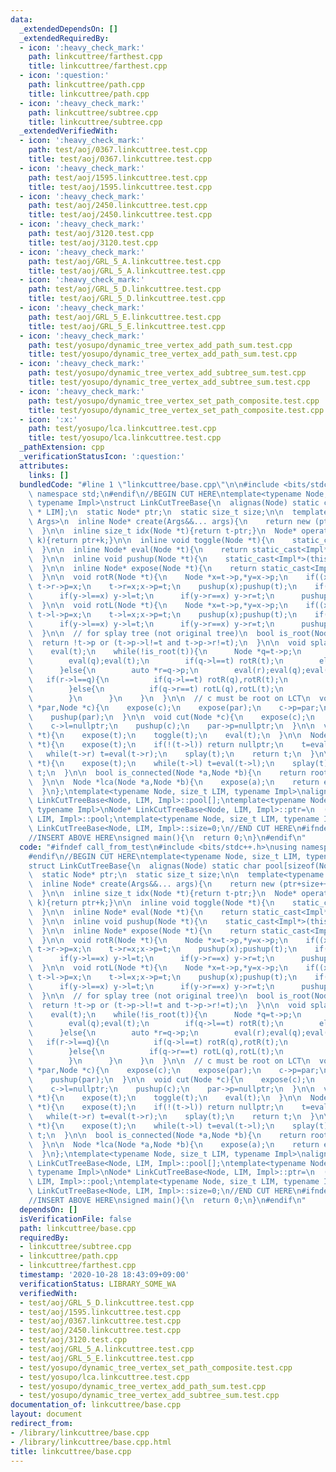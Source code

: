 ```yaml
---
data:
  _extendedDependsOn: []
  _extendedRequiredBy:
  - icon: ':heavy_check_mark:'
    path: linkcuttree/farthest.cpp
    title: linkcuttree/farthest.cpp
  - icon: ':question:'
    path: linkcuttree/path.cpp
    title: linkcuttree/path.cpp
  - icon: ':heavy_check_mark:'
    path: linkcuttree/subtree.cpp
    title: linkcuttree/subtree.cpp
  _extendedVerifiedWith:
  - icon: ':heavy_check_mark:'
    path: test/aoj/0367.linkcuttree.test.cpp
    title: test/aoj/0367.linkcuttree.test.cpp
  - icon: ':heavy_check_mark:'
    path: test/aoj/1595.linkcuttree.test.cpp
    title: test/aoj/1595.linkcuttree.test.cpp
  - icon: ':heavy_check_mark:'
    path: test/aoj/2450.linkcuttree.test.cpp
    title: test/aoj/2450.linkcuttree.test.cpp
  - icon: ':heavy_check_mark:'
    path: test/aoj/3120.test.cpp
    title: test/aoj/3120.test.cpp
  - icon: ':heavy_check_mark:'
    path: test/aoj/GRL_5_A.linkcuttree.test.cpp
    title: test/aoj/GRL_5_A.linkcuttree.test.cpp
  - icon: ':heavy_check_mark:'
    path: test/aoj/GRL_5_D.linkcuttree.test.cpp
    title: test/aoj/GRL_5_D.linkcuttree.test.cpp
  - icon: ':heavy_check_mark:'
    path: test/aoj/GRL_5_E.linkcuttree.test.cpp
    title: test/aoj/GRL_5_E.linkcuttree.test.cpp
  - icon: ':heavy_check_mark:'
    path: test/yosupo/dynamic_tree_vertex_add_path_sum.test.cpp
    title: test/yosupo/dynamic_tree_vertex_add_path_sum.test.cpp
  - icon: ':heavy_check_mark:'
    path: test/yosupo/dynamic_tree_vertex_add_subtree_sum.test.cpp
    title: test/yosupo/dynamic_tree_vertex_add_subtree_sum.test.cpp
  - icon: ':heavy_check_mark:'
    path: test/yosupo/dynamic_tree_vertex_set_path_composite.test.cpp
    title: test/yosupo/dynamic_tree_vertex_set_path_composite.test.cpp
  - icon: ':x:'
    path: test/yosupo/lca.linkcuttree.test.cpp
    title: test/yosupo/lca.linkcuttree.test.cpp
  _pathExtension: cpp
  _verificationStatusIcon: ':question:'
  attributes:
    links: []
  bundledCode: "#line 1 \"linkcuttree/base.cpp\"\n\n#include <bits/stdc++.h>\nusing\
    \ namespace std;\n#endif\n//BEGIN CUT HERE\ntemplate<typename Node, size_t LIM,\
    \ typename Impl>\nstruct LinkCutTreeBase{\n  alignas(Node) static char pool[sizeof(Node)\
    \ * LIM];\n  static Node* ptr;\n  static size_t size;\n\n  template<typename...\
    \ Args>\n  inline Node* create(Args&&... args){\n    return new (ptr+size++) Node(std::forward<Args>(args)...);\n\
    \  }\n\n  inline size_t idx(Node *t){return t-ptr;}\n  Node* operator[](size_t\
    \ k){return ptr+k;}\n\n  inline void toggle(Node *t){\n    static_cast<Impl*>(this)->toggle(t);\n\
    \  }\n\n  inline Node* eval(Node *t){\n    return static_cast<Impl*>(this)->eval(t);\n\
    \  }\n\n  inline void pushup(Node *t){\n    static_cast<Impl*>(this)->pushup(t);\n\
    \  }\n\n  inline Node* expose(Node *t){\n    return static_cast<Impl*>(this)->expose(t);\n\
    \  }\n\n  void rotR(Node *t){\n    Node *x=t->p,*y=x->p;\n    if((x->l=t->r))\
    \ t->r->p=x;\n    t->r=x;x->p=t;\n    pushup(x);pushup(t);\n    if((t->p=y)){\n\
    \      if(y->l==x) y->l=t;\n      if(y->r==x) y->r=t;\n      pushup(y);\n    }\n\
    \  }\n\n  void rotL(Node *t){\n    Node *x=t->p,*y=x->p;\n    if((x->r=t->l))\
    \ t->l->p=x;\n    t->l=x;x->p=t;\n    pushup(x);pushup(t);\n    if((t->p=y)){\n\
    \      if(y->l==x) y->l=t;\n      if(y->r==x) y->r=t;\n      pushup(y);\n    }\n\
    \  }\n\n  // for splay tree (not original tree)\n  bool is_root(Node *t){\n  \
    \  return !t->p or (t->p->l!=t and t->p->r!=t);\n  }\n\n  void splay(Node *t){\n\
    \    eval(t);\n    while(!is_root(t)){\n      Node *q=t->p;\n      if(is_root(q)){\n\
    \        eval(q);eval(t);\n        if(q->l==t) rotR(t);\n        else rotL(t);\n\
    \      }else{\n        auto *r=q->p;\n        eval(r);eval(q);eval(t);\n     \
    \   if(r->l==q){\n          if(q->l==t) rotR(q),rotR(t);\n          else rotL(t),rotR(t);\n\
    \        }else{\n          if(q->r==t) rotL(q),rotL(t);\n          else rotR(t),rotL(t);\n\
    \        }\n      }\n    }\n  }\n\n  // c must be root on LCT\n  void link(Node\
    \ *par,Node *c){\n    expose(c);\n    expose(par);\n    c->p=par;\n    par->r=c;\n\
    \    pushup(par);\n  }\n\n  void cut(Node *c){\n    expose(c);\n    Node *par=c->l;\n\
    \    c->l=nullptr;\n    pushup(c);\n    par->p=nullptr;\n  }\n\n  void evert(Node\
    \ *t){\n    expose(t);\n    toggle(t);\n    eval(t);\n  }\n\n  Node *parent(Node\
    \ *t){\n    expose(t);\n    if(!(t->l)) return nullptr;\n    t=eval(t->l);\n \
    \   while(t->r) t=eval(t->r);\n    splay(t);\n    return t;\n  }\n\n  Node *root(Node\
    \ *t){\n    expose(t);\n    while(t->l) t=eval(t->l);\n    splay(t);\n    return\
    \ t;\n  }\n\n  bool is_connected(Node *a,Node *b){\n    return root(a)==root(b);\n\
    \  }\n\n  Node *lca(Node *a,Node *b){\n    expose(a);\n    return expose(b);\n\
    \  }\n};\ntemplate<typename Node, size_t LIM, typename Impl>\nalignas(Node) char\
    \ LinkCutTreeBase<Node, LIM, Impl>::pool[];\ntemplate<typename Node, size_t LIM,\
    \ typename Impl>\nNode* LinkCutTreeBase<Node, LIM, Impl>::ptr=\n  (Node*)LinkCutTreeBase<Node,\
    \ LIM, Impl>::pool;\ntemplate<typename Node, size_t LIM, typename Impl>\nsize_t\
    \ LinkCutTreeBase<Node, LIM, Impl>::size=0;\n//END CUT HERE\n#ifndef call_from_test\n\
    //INSERT ABOVE HERE\nsigned main(){\n  return 0;\n}\n#endif\n"
  code: "#ifndef call_from_test\n#include <bits/stdc++.h>\nusing namespace std;\n\
    #endif\n//BEGIN CUT HERE\ntemplate<typename Node, size_t LIM, typename Impl>\n\
    struct LinkCutTreeBase{\n  alignas(Node) static char pool[sizeof(Node) * LIM];\n\
    \  static Node* ptr;\n  static size_t size;\n\n  template<typename... Args>\n\
    \  inline Node* create(Args&&... args){\n    return new (ptr+size++) Node(std::forward<Args>(args)...);\n\
    \  }\n\n  inline size_t idx(Node *t){return t-ptr;}\n  Node* operator[](size_t\
    \ k){return ptr+k;}\n\n  inline void toggle(Node *t){\n    static_cast<Impl*>(this)->toggle(t);\n\
    \  }\n\n  inline Node* eval(Node *t){\n    return static_cast<Impl*>(this)->eval(t);\n\
    \  }\n\n  inline void pushup(Node *t){\n    static_cast<Impl*>(this)->pushup(t);\n\
    \  }\n\n  inline Node* expose(Node *t){\n    return static_cast<Impl*>(this)->expose(t);\n\
    \  }\n\n  void rotR(Node *t){\n    Node *x=t->p,*y=x->p;\n    if((x->l=t->r))\
    \ t->r->p=x;\n    t->r=x;x->p=t;\n    pushup(x);pushup(t);\n    if((t->p=y)){\n\
    \      if(y->l==x) y->l=t;\n      if(y->r==x) y->r=t;\n      pushup(y);\n    }\n\
    \  }\n\n  void rotL(Node *t){\n    Node *x=t->p,*y=x->p;\n    if((x->r=t->l))\
    \ t->l->p=x;\n    t->l=x;x->p=t;\n    pushup(x);pushup(t);\n    if((t->p=y)){\n\
    \      if(y->l==x) y->l=t;\n      if(y->r==x) y->r=t;\n      pushup(y);\n    }\n\
    \  }\n\n  // for splay tree (not original tree)\n  bool is_root(Node *t){\n  \
    \  return !t->p or (t->p->l!=t and t->p->r!=t);\n  }\n\n  void splay(Node *t){\n\
    \    eval(t);\n    while(!is_root(t)){\n      Node *q=t->p;\n      if(is_root(q)){\n\
    \        eval(q);eval(t);\n        if(q->l==t) rotR(t);\n        else rotL(t);\n\
    \      }else{\n        auto *r=q->p;\n        eval(r);eval(q);eval(t);\n     \
    \   if(r->l==q){\n          if(q->l==t) rotR(q),rotR(t);\n          else rotL(t),rotR(t);\n\
    \        }else{\n          if(q->r==t) rotL(q),rotL(t);\n          else rotR(t),rotL(t);\n\
    \        }\n      }\n    }\n  }\n\n  // c must be root on LCT\n  void link(Node\
    \ *par,Node *c){\n    expose(c);\n    expose(par);\n    c->p=par;\n    par->r=c;\n\
    \    pushup(par);\n  }\n\n  void cut(Node *c){\n    expose(c);\n    Node *par=c->l;\n\
    \    c->l=nullptr;\n    pushup(c);\n    par->p=nullptr;\n  }\n\n  void evert(Node\
    \ *t){\n    expose(t);\n    toggle(t);\n    eval(t);\n  }\n\n  Node *parent(Node\
    \ *t){\n    expose(t);\n    if(!(t->l)) return nullptr;\n    t=eval(t->l);\n \
    \   while(t->r) t=eval(t->r);\n    splay(t);\n    return t;\n  }\n\n  Node *root(Node\
    \ *t){\n    expose(t);\n    while(t->l) t=eval(t->l);\n    splay(t);\n    return\
    \ t;\n  }\n\n  bool is_connected(Node *a,Node *b){\n    return root(a)==root(b);\n\
    \  }\n\n  Node *lca(Node *a,Node *b){\n    expose(a);\n    return expose(b);\n\
    \  }\n};\ntemplate<typename Node, size_t LIM, typename Impl>\nalignas(Node) char\
    \ LinkCutTreeBase<Node, LIM, Impl>::pool[];\ntemplate<typename Node, size_t LIM,\
    \ typename Impl>\nNode* LinkCutTreeBase<Node, LIM, Impl>::ptr=\n  (Node*)LinkCutTreeBase<Node,\
    \ LIM, Impl>::pool;\ntemplate<typename Node, size_t LIM, typename Impl>\nsize_t\
    \ LinkCutTreeBase<Node, LIM, Impl>::size=0;\n//END CUT HERE\n#ifndef call_from_test\n\
    //INSERT ABOVE HERE\nsigned main(){\n  return 0;\n}\n#endif\n"
  dependsOn: []
  isVerificationFile: false
  path: linkcuttree/base.cpp
  requiredBy:
  - linkcuttree/subtree.cpp
  - linkcuttree/path.cpp
  - linkcuttree/farthest.cpp
  timestamp: '2020-10-28 18:43:09+09:00'
  verificationStatus: LIBRARY_SOME_WA
  verifiedWith:
  - test/aoj/GRL_5_D.linkcuttree.test.cpp
  - test/aoj/1595.linkcuttree.test.cpp
  - test/aoj/0367.linkcuttree.test.cpp
  - test/aoj/2450.linkcuttree.test.cpp
  - test/aoj/3120.test.cpp
  - test/aoj/GRL_5_A.linkcuttree.test.cpp
  - test/aoj/GRL_5_E.linkcuttree.test.cpp
  - test/yosupo/dynamic_tree_vertex_set_path_composite.test.cpp
  - test/yosupo/lca.linkcuttree.test.cpp
  - test/yosupo/dynamic_tree_vertex_add_path_sum.test.cpp
  - test/yosupo/dynamic_tree_vertex_add_subtree_sum.test.cpp
documentation_of: linkcuttree/base.cpp
layout: document
redirect_from:
- /library/linkcuttree/base.cpp
- /library/linkcuttree/base.cpp.html
title: linkcuttree/base.cpp
---
```

